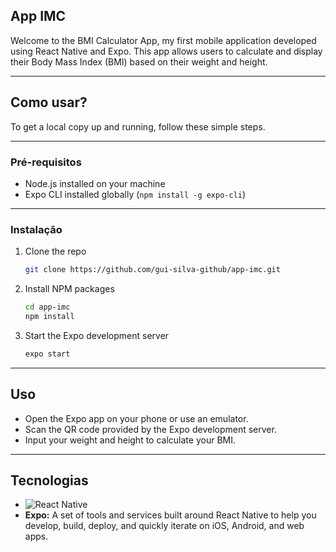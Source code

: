## App IMC

Welcome to the BMI Calculator App, my first mobile application developed using React Native and Expo. 
This app allows users to calculate and display their Body Mass Index (BMI) based on their weight and height.

<hr>

## Como usar?

To get a local copy up and running, follow these simple steps.

<hr>

### Pré-requisitos

- Node.js installed on your machine
- Expo CLI installed globally (`npm install -g expo-cli`)

<hr>

### Instalação

1. Clone the repo
   ```sh
   git clone https://github.com/gui-silva-github/app-imc.git

2. Install NPM packages
   ```sh
   cd app-imc
   npm install

3. Start the Expo development server
   ```sh
   expo start

<hr>

## Uso

- Open the Expo app on your phone or use an emulator.
- Scan the QR code provided by the Expo development server.
- Input your weight and height to calculate your BMI.

<hr>

## Tecnologias

- ![React Native](https://img.shields.io/badge/react_native-%2320232a.svg?style=for-the-badge&logo=react&logoColor=%2361DAFB)
- **Expo:** A set of tools and services built around React Native to help you develop, build, deploy, and quickly iterate on iOS, Android, and web apps.


